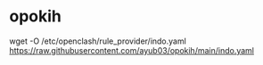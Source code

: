 # opokih

wget -O /etc/openclash/rule_provider/indo.yaml https://raw.githubusercontent.com/ayub03/opokih/main/indo.yaml
